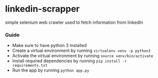 # linkedin-scrapper
simple selenium web crawler used to fetch information from linkedIn

### Guide
* Make sure to have python 3 installed
* Create a virtual environment by running `virtualenv venv -p python3`
* Activate the virtual environment by running `source venv/bin/activate`
* Install required dependencies by running `pip install -r requirements.txt`
* Run the app by running `python app.py`

